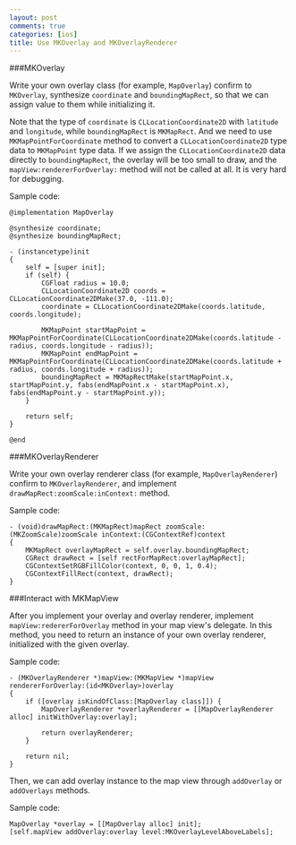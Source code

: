 ```yaml
---
layout: post
comments: true
categories: [ios]
title: Use MKOverlay and MKOverlayRenderer
---
```


###MKOverlay

Write your own overlay class (for example, `MapOverlay`) confirm to `MKOverlay`, synthesize `coordinate` and `boundingMapRect`, so that we can assign value to them while initializing it.

Note that the type of `coordinate` is `CLLocationCoordinate2D` with `latitude` and `longitude`, while `boundingMapRect` is `MKMapRect`. And we need to use `MKMapPointForCoordinate` method to convert a `CLLocationCoordinate2D` type data to `MKMapPoint` type data. If we assign the `CLLocationCoordinate2D` data directly to `boundingMapRect`, the overlay will be too small to draw, and the `mapView:rendererForOverlay:` method will not be called at all. It is very hard for debugging.

<!-- more -->
Sample code: 
```
@implementation MapOverlay

@synthesize coordinate;
@synthesize boundingMapRect;

- (instancetype)init
{
    self = [super init];
    if (self) {
        CGFloat radius = 10.0;
        CLLocationCoordinate2D coords = CLLocationCoordinate2DMake(37.0, -111.0);
        coordinate = CLLocationCoordinate2DMake(coords.latitude, coords.longitude);
        
        MKMapPoint startMapPoint = MKMapPointForCoordinate(CLLocationCoordinate2DMake(coords.latitude - radius, coords.longitude - radius));
        MKMapPoint endMapPoint = MKMapPointForCoordinate(CLLocationCoordinate2DMake(coords.latitude + radius, coords.longitude + radius));
        boundingMapRect = MKMapRectMake(startMapPoint.x, startMapPoint.y, fabs(endMapPoint.x - startMapPoint.x), fabs(endMapPoint.y - startMapPoint.y));
    }

	return self;
}

@end
```


###MKOverlayRenderer

Write your own overlay renderer class (for example, `MapOverlayRenderer`) confirm to `MKOverlayRenderer`, and implement `drawMapRect:zoomScale:inContext:` method.

Sample code:
```
- (void)drawMapRect:(MKMapRect)mapRect zoomScale:(MKZoomScale)zoomScale inContext:(CGContextRef)context
{
    MKMapRect overlayMapRect = self.overlay.boundingMapRect;
    CGRect drawRect = [self rectForMapRect:overlayMapRect];
    CGContextSetRGBFillColor(context, 0, 0, 1, 0.4);
    CGContextFillRect(context, drawRect);
}
```

###Interact with MKMapView

After you implement your overlay and overlay renderer, implement `mapView:redererForOverlay` method in your map view's delegate. In this method, you need to return an instance of your own overlay renderer, initialized with the given overlay.

Sample code:
```
- (MKOverlayRenderer *)mapView:(MKMapView *)mapView rendererForOverlay:(id<MKOverlay>)overlay
{
    if ([overlay isKindOfClass:[MapOverlay class]]) {
        MapOverlayRenderer *overlayRenderer = [[MapOverlayRenderer alloc] initWithOverlay:overlay];
        
        return overlayRenderer;
    }
    
    return nil;
}
```
Then, we can add overlay instance to the map view through `addOverlay` or `addOverlays` methods.

Sample code:
```
MapOverlay *overlay = [[MapOverlay alloc] init];
[self.mapView addOverlay:overlay level:MKOverlayLevelAboveLabels];
```
	